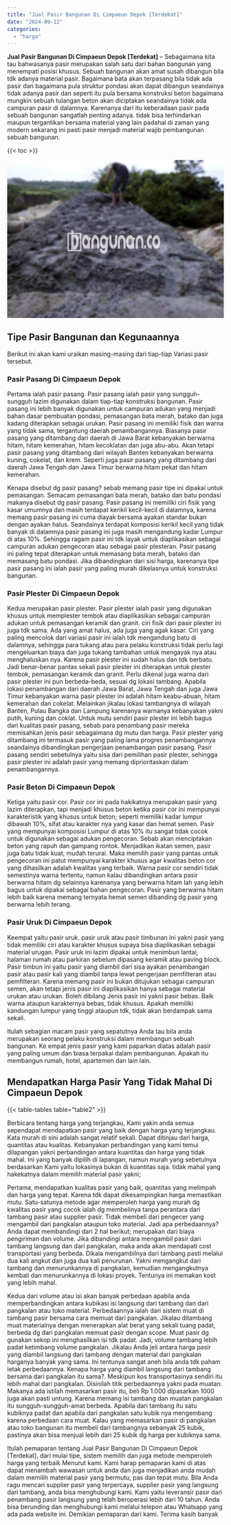 ```yaml
---
title: "Jual Pasir Bangunan Di Cimpaeun Depok [Terdekat]"
date: "2024-09-12"
categories: 
  - "harga"
---
```


**Jual Pasir Bangunan Di Cimpaeun Depok \[Terdekat\]** – Sebagaimana kita tau bahwasanya pasir merupakan salah satu dari bahan bangunan yang menempati posisi khusus. Sebuah bangunan akan amat susah dibangun bila tdk adanya material pasir. Bagaimana bata akan terpasang bila tidak ada pasir dan bagaimana pula struktur pondasi akan dapat dibangun seandainya tidak adanya pasir dan seperti itu pula bersama konstruksi beton bagaimana mungkin sebuah tulangan beton akan diciptakan seandainya tidak ada campuran pasir di dalamnya. Karenanya dari itu keberadaan pasir pada sebuah bangunan sangatlah penting adanya. tidak bisa terhindarkan maupun tergantikan bersama material yang lain padahal di zaman yang modern sekarang ini pasti pasir menjadi material wajib pembangunan sebuah bangunan.

{{< toc >}}

![Jual Pasir Bangunan Di Cimpaeun Depok [Terdekat]](/images/jual-pasir-bangunan-18.png)

## Tipe Pasir Bangunan dan Kegunaannya

Berikut ini akan kami uraikan masing-masing dari tiap-tiap Variasi pasir tersebut.

### Pasir Pasang Di Cimpaeun Depok

Pertama ialah pasir pasang. Pasir pasang ialah pasir yang sungguh-sungguh lazim digunakan dalam tiap-tiap konstruksi bangunan. Pasir pasang ini lebih banyak digunakan untuk campuran adukan yang menjadi bahan dasar pembuatan pondasi, pemasangan bata merah, batako dan juga kadang diterapkan sebagai urukan. Pasir pasang ini memiliki fisik dan warna yang tidak sama, tergantung daerah penambangannya. Biasanya pasir pasang yang ditambang dari daerah di Jawa Barat kebanyakan berwarna hitam, hitam kemerahan, hitam kecoklatan dan juga abu-abu. Akan tetapi pasir pasang yang ditambang dari wilayah Banten kebanyakan berwarna kuning, cokelat, dan krem. Seperti juga pasir pasang yang ditambang dari daerah Jawa Tengah dan Jawa Timur berwarna hitam pekat dan hitam kemerahan.

Kenapa disebut dg pasir pasang? sebab memang pasir tipe ini dipakai untuk pemasangan. Semacam pemasangan bata merah, batako dan batu pondasi makanya disebut dg pasir pasang. Pasir pasang ini memiliki ciri fisik yang kasar umumnya dan masih terdapat kerikil kecil-kecil di dalamnya, karena memang pasir pasang ini cuma diayak bersama ayakan standar bukan dengan ayakan halus. Seandainya terdapat komposisi kerikil kecil yang tidak banyak di dalamnya pasir pasang ini juga masih mengandung kadar Lumpur di atas 10%. Sehingga ragam pasir ini tdk layak untuk diaplikasikan sebagai campuran adukan pengecoran atau sebagai pasir plesteran. Pasir pasang ini paling tepat diterapkan untuk memasang bata merah, batako dan memasang batu pondasi. Jika dibandingkan dari sisi harga, karenanya tipe pasir pasang ini ialah pasir yang paling murah dikelasnya untuk konstruksi bangunan.

### Pasir Plester Di Cimpaeun Depok

Kedua merupakan pasir plester. Pasir plester ialah pasir yang digunakan khusus untuk memplester tembok atau diaplikasikan sebagai campuran adukan untuk pemasangan keramik dan granit. ciri fisik dari pasir plester ini juga tdk sama. Ada yang amat halus, ada juga yang agak kasar. Ciri yang paling mencolok dari variasi pasir ini ialah tdk mengandung batu di dalamnya, sehingga para tukang atau para pelaku konstruksi tidak perlu lagi mengeluarkan biaya dan juga tukang tambahan untuk mengayak nya atau menghaluskan nya. Karena pasir plester ini sudah halus dan tdk berbatu. Jadi benar-benar pantas sekali pasir plester ini diterapkan untuk plester tembok, pemasangan keramik dan granit. Perlu dikenal juga warna dari pasir plester ini pun berbeda-beda, sesuai dg lokasi tambang. Apabila lokasi penambangan dari daerah Jawa Barat, Jawa Tengah dan juga Jawa Timur kebanyakan warna pasir plester ini adalah hitam keabu-abuan, hitam kemerahan dan cokelat. Melainkan jikalau lokasi tambangnya di wilayah Banten, Pulau Bangka dan Lampung karenanya warnanya kebanyakan yakni putih, kuning dan coklat. Untuk mutu sendiri pasir plester ini lebih bagus dari kualitas pasir pasang, sebab para penambang pasir mereka memisahkan jenis pasir sebagaimana dg mutu dan harga. Pasir plester yang ditambang ini termasuk pasir yang paling lama progres penambangannya seandainya dibandingkan pengerjaan penambangan pasir pasang. Pasir pasang sendiri sebetulnya yaitu sisa dari pemilihan pasir plester, sehingga pasir plester ini adalah pasir yang memang diprioritaskan dalam penambangannya.

### Pasir Beton Di Cimpaeun Depok

Ketiga yaitu pasir cor. Pasir cor ini pada hakikatnya merupakan pasir yang lazim diterapkan, tapi menjadi khusus beton ketika pasir cor ini mempunyai karakteristik yang khusus untuk beton; seperti memiliki kadar lumpur dibawah 10%, sifat atau karakter nya yang kasar dan hemat semen. Pasir yang mempunyai komposisi Lumpur di atas 10% itu sangat tidak cocok untuk digunakan sebagai adukan pengecoran. Sebab akan menciptakan beton yang rapuh dan gampang rontok. Menjadikan ikatan semen, pasir juga batu tidak kuat, mudah terurai. Maka memilih pasir yang pantas untuk pengecoran ini patut mempunyai karakter khusus agar kwalitas beton cor yang dihasilkan adalah kwalitas yang terbaik. Warna pasir cor sendiri tidak semestinya warna tertentu, namun kalau dibandingkan antara pasir berwarna hitam dg selainnya karenanya yang berwarna hitam lah yang lebih bagus untuk dipakai sebagai bahan pengecoran. Pasir yang berwarna hitam lebih baik karena memang ternyata hemat semen dibanding dg pasir yang berwarna lebih terang.

### Pasir Uruk Di Cimpaeun Depok

Keempat yaitu pasir uruk. pasir uruk atau pasir timbunan ini yakni pasir yang tidak memiliki ciri atau karakter khusus supaya bisa diaplikasikan sebagai material urugan. Pasir uruk ini lazim dipakai untuk menimbun lantai, halaman rumah atau parkiran sebelum dipasang keramik atau paving block. Pasir timbun ini yaitu pasir yang diambil dari sisa ayakan penambangan pasir atau pasir kali yang diambil tanpa lewat pengerjaan pemfilteran atau pemfilteran. Karena memang pasir ini bukan ditujukan sebagai campuran semen, akan tetapi jenis pasir ini diaplikasikan hanya sebagai material urukan atau urukan. Boleh dibilang Jenis pasir ini yakni pasir bebas. Baik warna ataupun karakternya bebas, tidak khusus. Apakah memiliki kandungan lumpur yang tinggi ataupun tdk, tidak akan berdampak sama sekali.

Itulah sebagian macam pasir yang sepatutnya Anda tau bila anda merupakan seorang pelaku konstruksi dalam membangun sebuah bangunan. Ke empat jenis pasir yang kami paparkan diatas adalah pasir yang paling umum dan biasa terpakai dalam pembangunan. Apakah itu membangun rumah, hotel, apartemen dan lain lain.

## Mendapatkan Harga Pasir Yang Tidak Mahal Di Cimpaeun Depok

{{< table-tables table="table2" >}}

Berbicara tentang harga yang terjangkau, Kami yakin anda semua sependapat mendapatkan pasir yang baik dengan harga yang terjangkau. Kata murah di sini adalah sangat relatif sekali. Dapat ditinjau dari harga, quantitas atau kualitas. Kebanyakan perbandingan yang kami temui dilapangan yakni perbandingan antara kuantitas dan harga yang tidak mahal. Ini yang banyak dipilih di lapangan, namun murah yang sebetulnya berdasarkan Kami yaitu lokasinya bukan di kuantitas saja. tidak mahal yang hakekatnya dalam memilih material pasir yakni;

Pertama, mendapatkan kualitas pasir yang baik, quantitas yang melimpah dan harga yang tepat. Karena tdk dapat dikesampingkan harga memastikan mutu. Satu-satunya metode agar memperoleh harga yang murah dg kwalitas pasir yang cocok ialah dg membelinya tanpa perantara dari tambang pasir atau supplier pasir. Tidak membeli dari pengecer yang mengambil dari pangkalan ataupun toko material. Jadi apa perbedaannya? Anda dapat membandingi dari 2 hal berikut; merupakan dari biaya pengiriman dan volume. Jika dibandingi antara mengambil pasir dari tambang langsung dan dari pangkalan, maka anda akan mendapati cost transportasi yang berbeda. Dikala mengambilnya dari tambang pasti melalui dua kali angkut dan juga dua kali penurunan. Yakni mengangkut dari tambang dan menurunkannya di pangkalan, kemudian mengangkutnya kembali dan menurunkannya di lokasi proyek. Tentunya ini memakan kost yang lebih mahal.

Kedua dari volume atau isi akan banyak perbedaan apabila anda memperbandingkan antara kubikasi isi langsung dari tambang dan dari pangkalan atau toko material. Perbedaannya ialah dari sistem muat di tambang pasir bersama cara memuat dari pangkalan. Jikalau ditambang muat materialnya dengan menerapkan alat berat yang sekali tuang padat, berbeda dg dari pangkalan memuat pasir dengan scope. Muat pasir dg gunakan sekop ini menghasilkan isi tdk padat. Jadi, volume tambang lebih padat ketimbang volume pangkalan. Jikalau Anda jeli antara harga pasir yang diambil langsung dari tambang dengan material dari pangkalan harganya banyak yang sama. Ini tentunya sangat aneh bila anda tdk paham letak perbedaannya. Kenapa harga yang diambil langsung dari tambang bersama dari pangkalan itu sama?. Meskipun kos transportasinya sendiri itu lebih mahal dari pangkalan. Disinilah titik perbedaannya yakni pada muatan. Makanya ada istilah memasarkan pasir itu, beli Rp 1.000 dipasarkan 1000 juga akan pasti untung. Karena memang isi tambang dan muatan pangkalan itu sungguh-sungguh-amat berbeda. Apabila dari tambang itu satu kubiknya padat dan apabila dari pangkalan satu kubik nya mengembang karena perbedaan cara muat. Kalau yang memasarkan pasir di pangkalan atau toko bangunan itu membeli dari tambangnya sebanyak 25 kubik, pastinya akan bisa menjual lebih dari 25 kubik dg harga per kubiknya sama.

Itulah pemaparan tentang Jual Pasir Bangunan Di Cimpaeun Depok \[Terdekat\], dari mulai tipe, sistem memilih dan juga metode memperoleh harga yang terbaik Menurut kami. Kami harap pemaparan kami di atas dapat menambah wawasan untuk anda dan juga menjadikan anda mudah dalam memilih material pasir yang bermutu, pas dan tepat mutu. Bila Anda ragu mencari supplier pasir yang terpercaya, supplier pasir yang langsung dari tambang, anda bisa menghubungi kami. Kami yaitu leveransir pasir dari penambang pasir langsung yang telah beroperasi lebih dari 10 tahun. Anda bisa berunding dan menghubungi kami melalui telepon atau Whatsapp yang ada pada website ini. Demikian pemaparan dari kami. Terima kasih banyak
